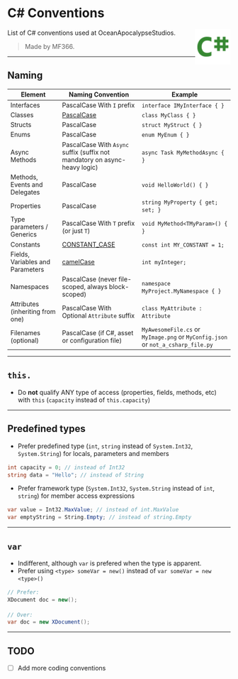 # C# Conventions
<img src="https://raw.githubusercontent.com/vscode-icons/vscode-icons/refs/heads/master/icons/file_type_csharp.svg" alt="C#" align=right width="80" />

List of C# conventions used at OceanApocalypseStudios.

> Made by MF366.

----

## Naming
| Element                          | Naming Convention                                                                | Example
| -------------------------------- | -------------------------------------------------------------------------------- | -------
| Interfaces                       | PascalCase With `I` prefix                                                       | `interface IMyInterface { }`
| Classes                          | [PascalCase](https://wiki.c2.com/?PascalCase)                                    | `class MyClass { }`
| Structs                          | PascalCase                                                                       | `struct MyStruct { }`
| Enums                            | PascalCase                                                                       | `enum MyEnum { }`
| Async Methods                    | PascalCase With `Async` suffix (suffix not mandatory on async-heavy logic)       | `async Task MyMethodAsync { }`
| Methods, Events and Delegates    | PascalCase                                                                       | `void HelloWorld() { }`
| Properties                       | PascalCase                                                                       | `string MyProperty { get; set; }`
| Type parameters / Generics       | PascalCase With `T` prefix (or just `T`)                                         | `void MyMethod<TMyParam>() { }`
| Constants                        | [CONSTANT_CASE](https://stringcase.org/cases/constant/)                          | `const int MY_CONSTANT = 1;`
| Fields, Variables and Parameters | [camelCase](https://en.wikipedia.org/wiki/Camel_case)                            | `int myInteger;`
| Namespaces                       | PascalCase (never file-scoped, always block-scoped)                              | `namespace MyProject.MyNamespace { }`
| Attributes (inheriting from one) | PascalCase With Optional `Attribute` suffix                                      | `class MyAttribute : Attribute`
| Filenames (optional)             | PascalCase (if C#, asset or configuration file)                                  | `MyAwesomeFile.cs` or `MyImage.png` or `MyConfig.json` or `not_a_csharp_file.py`

----

## `this.`
- Do **not** qualify ANY type of access (properties, fields, methods, etc) with `this` (`capacity` instead of `this.capacity`)

----

## Predefined types
- Prefer predefined type (`int`, `string` instead of `System.Int32`, `System.String`) for locals, parameters and members
```c#
int capacity = 0; // instead of Int32
string data = "Hello"; // instead of String
```

- Prefer framework type (`System.Int32`, `System.String` instead of `int`, `string`) for member access expressions
```c#
var value = Int32.MaxValue; // instead of int.MaxValue
var emptyString = String.Empty; // instead of string.Empty
```

----

## `var`
- Indifferent, although `var` is prefered when the type is apparent.
- Prefer using `<type> someVar = new()` instead of `var someVar = new <type>()`
```c#
// Prefer:
XDocument doc = new();

// Over:
var doc = new XDocument();
```

----

## TODO
- [ ] Add more coding conventions
